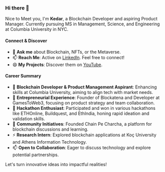 ### Hi there 👋
Nice to Meet you,
I'm **Kedar**, a Blockchain Developer and aspiring Product Manager.
Currently pursuing MS in Management, Science, and Engineering at Columbia University in NYC.

#### Connect & Discover
- 💬 **Ask me** about Blockchain, NFTs, or the Metaverse.
- 📫 **Reach Me**: Active on [Linkedln](https://www.linkedin.com/in/kedar-kshatriya/). Feel free to connect!
- 😄 **My Projects**: Discover them on [YouTube](https://www.youtube.com/@kedarkshatriya).

#### Career Summary
- 🔭 **Blockchain Developer & Product Management Aspirant**: Enhancing skills at Columbia University, aiming to align tech with market needs.
- 🌱 **Entrepreneurial Experience**: Founder of Blockatena and Developer at GamesToWeb3, focusing on product strategy and team collaboration.
- 👯 **Hackathon Enthusiast**: Participated and won in various hackathons like ETHOnline, Buildquest, and EthIndia, honing rapid ideation and validation skills.
- 🤔 **Community Initiatives**: Founded Chain Pe Charcha, a platform for blockchain discussions and learning.
- ⚡ **Research Intern**: Explored blockchain applications at Koç University and Athens Information Technology.
- 📫 **Open to Collaboration**: Eager to discuss technology and explore potential partnerships.

Let's turn innovative ideas into impactful realities!
